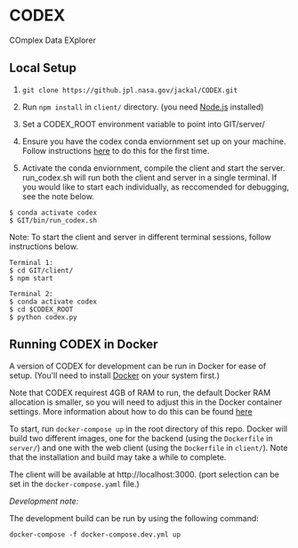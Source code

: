 # CODEX

COmplex Data EXplorer

## Local Setup

1. `git clone https://github.jpl.nasa.gov/jackal/CODEX.git`

1. Run `npm install` in `client/` directory. (you need [Node.js](https://nodejs.org/en/) installed)

1. Set a CODEX_ROOT environment variable to point into GIT/server/

1. Ensure you have the codex conda enviornment set up on your machine. Follow instructions [here](https://github.jpl.nasa.gov/jackal/CODEX/tree/development/server/envs/README.md) to do this for the first time.

1. Activate the conda enviornment, compile the client and start the server. run_codex.sh will run both the client and server in a single terminal. If you would like to start each individually, as reccomended for debugging, see the note below.

```
$ conda activate codex
$ GIT/bin/run_codex.sh
```

Note: To start the client and server in different terminal sessions, follow instructions below.

```
Terminal 1:
$ cd GIT/client/
$ npm start

Terminal 2:
$ conda activate codex
$ cd $CODEX_ROOT
$ python codex.py
```

## Running CODEX in Docker

A version of CODEX for development can be run in Docker for ease of setup. (You'll need to install [Docker](https://www.docker.com/]) on your system first.)

Note that CODEX requirest 4GB of RAM to run, the default Docker RAM allocation is smaller, so you will need to adjust this in the Docker container settings.  More information about how to do this can be found [here](https://forums.docker.com/t/how-to-increase-memory-size-that-is-available-for-a-docker-container/78483)

To start, run `docker-compose up` in the root directory of this repo. Docker will build two different images, one for the backend (using the `Dockerfile` in `server/`) and one with the web client (using the `Dockerfile` in `client/`). Note that the installation and build may take a while to complete.

The client will be available at http://localhost:3000. (port selection can be set in the `docker-compose.yaml` file.)

_Development note:_

The development build can be run by using the following command:
```
docker-compose -f docker-compose.dev.yml up
```
